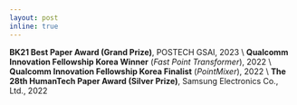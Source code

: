 ```yaml
---
layout: post
inline: true
---
```


**BK21 Best Paper Award (Grand Prize)**, POSTECH GSAI, 2023 \\
**Qualcomm Innovation Fellowship Korea Winner** (*Fast Point Transformer*), 2022 \\
**Qualcomm Innovation Fellowship Korea Finalist** (*PointMixer*), 2022 \\
**The 28th HumanTech Paper Award (Silver Prize)**, Samsung Electronics Co., Ltd., 2022